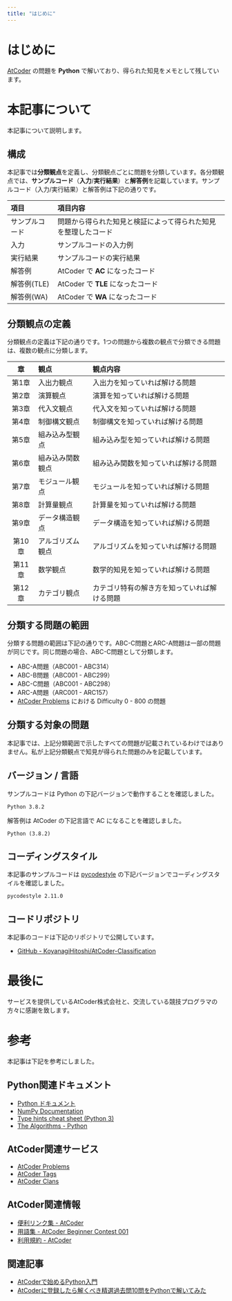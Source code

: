 ```yaml
---
title: "はじめに"
---
```


# はじめに

[AtCoder](https://atcoder.jp/) の問題を **Python** で解いており、得られた知見をメモとして残しています。

# 本記事について

本記事について説明します。

## 構成

本記事では**分類観点**を定義し、分類観点ごとに問題を分類しています。各分類観点では、**サンプルコード**（**入力**/**実行結果**）と**解答例**を記載しています。サンプルコード（入力/実行結果）と解答例は下記の通りです。

|項目|項目内容|
|:--|:--|
|サンプルコード|問題から得られた知見と検証によって得られた知見を整理したコード|
|入力|サンプルコードの入力例|
|実行結果|サンプルコードの実行結果|
|解答例|AtCoder で **AC** になったコード|
|解答例(TLE)|AtCoder で **TLE** になったコード|
|解答例(WA)|AtCoder で **WA** になったコード|

## 分類観点の定義

分類観点の定義は下記の通りです。1つの問題から複数の観点で分類できる問題は、複数の観点に分類します。

|章|観点|観点内容|
|:-:|:--|:--|
|第1章|入出力観点|入出力を知っていれば解ける問題|
|第2章|演算観点|演算を知っていれば解ける問題|
|第3章|代入文観点|代入文を知っていれば解ける問題|
|第4章|制御構文観点|制御構文を知っていれば解ける問題|
|第5章|組み込み型観点|組み込み型を知っていれば解ける問題|
|第6章|組み込み関数観点|組み込み関数を知っていれば解ける問題|
|第7章|モジュール観点|モジュールを知っていれば解ける問題|
|第8章|計算量観点|計算量を知っていれば解ける問題|
|第9章|データ構造観点|データ構造を知っていれば解ける問題|
|第10章|アルゴリズム観点|アルゴリズムを知っていれば解ける問題|
|第11章|数学観点|数学的知見を知っていれば解ける問題|
|第12章|カテゴリ観点|カテゴリ特有の解き方を知っていれば解ける問題|

## 分類する問題の範囲

分類する問題の範囲は下記の通りです。ABC-C問題とARC-A問題は一部の問題が同じです。同じ問題の場合、ABC-C問題として分類します。

* ABC-A問題（ABC001 - ABC314）
* ABC-B問題（ABC001 - ABC299）
* ABC-C問題（ABC001 - ABC298）
* ARC-A問題（ARC001 - ARC157）
* [AtCoder Problems](https://kenkoooo.com/atcoder/#/table/) における Difficulty 0 - 800 の問題

## 分類する対象の問題

本記事では、上記分類範囲で示したすべての問題が記載されているわけではありません。私が上記分類観点で知見が得られた問題のみを記載しています。

## バージョン / 言語

サンプルコードは Python の下記バージョンで動作することを確認しました。

```text
Python 3.8.2
```

解答例は AtCoder の下記言語で AC になることを確認しました。

```text
Python (3.8.2)
```

## コーディングスタイル

本記事のサンプルコードは [pycodestyle](https://pypi.org/project/pycodestyle/) の下記バージョンでコーディングスタイルを確認しました。

```text
pycodestyle 2.11.0
```

## コードリポジトリ

本記事のコードは下記のリポジトリで公開しています。

* [GitHub - KoyanagiHitoshi/AtCoder-Classification](https://github.com/KoyanagiHitoshi/AtCoder-Classification) 

# 最後に

サービスを提供しているAtCoder株式会社と、交流している競技プログラマの方々に感謝を致します。

# 参考

本記事は下記を参考にしました。

## Python関連ドキュメント

* [Python ドキュメント](https://docs.python.org/ja/3/)
* [NumPy Documentation](https://numpy.org/doc/)
* [Type hints cheat sheet (Python 3)](https://mypy.readthedocs.io/en/latest/cheat_sheet_py3.html)
* [The Algorithms - Python](https://github.com/TheAlgorithms/Python)

## AtCoder関連サービス

* [AtCoder Problems](https://kenkoooo.com/atcoder)
* [AtCoder Tags](https://atcoder-tags.herokuapp.com/)
* [AtCoder Clans](https://kato-hiro.github.io/AtCoderClans/)

## AtCoder関連情報

* [便利リンク集 - AtCoder](https://atcoder.jp/posts/261)
* [用語集 - AtCoder Beginner Contest 001](https://atcoder.jp/contests/abc001/glossary)
* [利用規約 - AtCoder](https://atcoder.jp/tos)


## 関連記事

* [AtCoderで始めるPython入門](https://qiita.com/KoyanagiHitoshi/items/3286fbc65d56dd67737c)
* [AtCoderに登録したら解くべき精選過去問10問をPythonで解いてみた](https://qiita.com/KoyanagiHitoshi/items/c5e82841b8d0f750851d)
